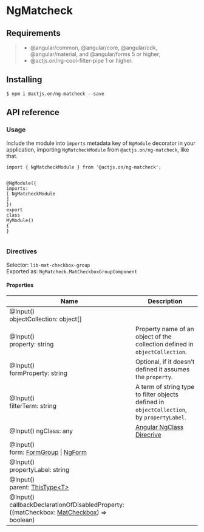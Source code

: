 <h1 id="ngmatcheck">NgMatcheck</h1>
<h2 id="requirements">Requirements</h2>
<blockquote>
<ul>
<li>@angular/common, @angular/core, @angular/cdk, @angular/material, and @angular/forms 5 or higher;</li>
<li>@actjs.on/ng-cool-filter-pipe 1 or higher.</li>
</ul>
</blockquote>
<h2 id="installing">Installing</h2>
<pre><code>$ npm i @actjs.on/ng-matcheck --save
</code></pre>
<h2 id="api-reference">API reference</h2>
<h3 id="usage">Usage</h3>
<p>Include the module into <code>imports</code> metadata key of <code>NgModule</code> decorator in your application, importing <code>NgMatcheckModule</code> from <code>@actjs.on/ng-matcheck</code>, like that.</p>
<pre class=" language-typescript"><code class="prism  language-typescript"><span class="token keyword">import</span> <span class="token punctuation">{</span> NgMatcheckModule <span class="token punctuation">}</span> <span class="token keyword">from</span> <span class="token string">'@actjs.on/ng-matcheck'</span><span class="token punctuation">;</span>

@<span class="token function">NgModule</span><span class="token punctuation">(</span><span class="token punctuation">{</span>
    imports<span class="token punctuation">:</span> <span class="token punctuation">[</span>
        NgMatcheckModule
    <span class="token punctuation">]</span>
<span class="token punctuation">}</span><span class="token punctuation">)</span>
<span class="token keyword">export</span> <span class="token keyword">class</span> <span class="token class-name">MyModule</span><span class="token punctuation">(</span><span class="token punctuation">)</span> <span class="token punctuation">{</span> <span class="token punctuation">}</span>
</code></pre>
<h3 id="directives">Directives</h3>
<p>Selector: <code>lib-mat-checkbox-group</code><br>
Exported as:  <code>NgMatcheck.MatCheckboxGroupComponent</code></p>
<h4 id="properties">Properties</h4>

<table>
<thead>
<tr>
<th>Name</th>
<th>Description</th>
</tr>
</thead>
<tbody>
<tr>
<td>@Input()<br>objectCollection: object[]</td>
<td></td>
</tr>
<tr>
<td>@Input()<br>property: string</td>
<td>Property name of an object of the collection defined in <code>objectCollection</code>.</td>
</tr>
<tr>
<td>@Input()<br>formProperty: string</td>
<td>Optional, if it doesn’t defined it assumes the <code>property</code>.</td>
</tr>
<tr>
<td>@Input()<br>filterTerm: string</td>
<td>A term of string type to filter objects defined in <code>objectCollection</code>, by <code>propertyLabel</code>.</td>
</tr>
<tr>
<td>@Input() ngClass: any</td>
<td><a href="https://angular.io/api/common/NgClass">Angular NgClass Direcrive</a></td>
</tr>
<tr>
<td>@Input()<br>form: <a href="https://angular.io/api/forms/FormGroup">FormGroup</a> | <a href="https://angular.io/api/forms/NgForm">NgForm</a></td>
<td></td>
</tr>
<tr>
<td>@Input()<br>propertyLabel: string</td>
<td></td>
</tr>
<tr>
<td>@Input()<br>parent: <a href="https://www.typescriptlang.org/docs/handbook/utility-types.html#thistypet">ThisType&lt;T&gt;</a></td>
<td></td>
</tr>
<tr>
<td>@Input()<br>callbackDeclarationOfDisabledProperty: ((matCheckbox: <a href="https://material.angular.io/components/checkbox/api#MatCheckbox">MatCheckbox</a>) =&gt; boolean)</td>
<td></td>
</tr>
</tbody>
</table>
